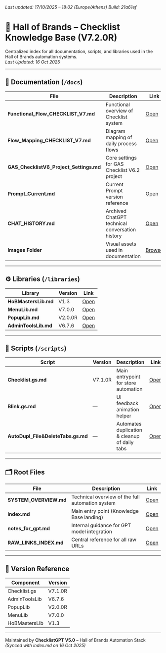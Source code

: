 *Last updated: 17/10/2025 – 18:02 (Europe/Athens)*
*Build: 21a61ef*

# 🧠 Hall of Brands – Checklist Knowledge Base (V7.2.0R)
Centralized index for all documentation, scripts, and libraries used in the Hall of Brands automation systems.  
_Last Updated: 16 Oct 2025_

---

## 📁 Documentation (`/docs`)
| File | Description | Link |
|------|--------------|------|
| **Functional_Flow_CHECKLIST_V7.md** | Functional overview of Checklist system | [Open](https://github.com/2mrowman/hob-kb-archives-72A1/blob/main/docs/Functional_Flow_CHECKLIST_V7.md) |
| **Flow_Mapping_CHECKLIST_V7.md** | Diagram mapping of daily process flows | [Open](https://github.com/2mrowman/hob-kb-archives-72A1/blob/main/docs/Flow_Mapping_CHECKLIST_V7.md) |
| **GAS_ChecklistV6_Project_Settings.md** | Core settings for GAS Checklist V6.2 project | [Open](https://github.com/2mrowman/hob-kb-archives-72A1/blob/main/docs/GAS_ChecklistV6_Project_Settings.md) |
| **Prompt_Current.md** | Current Prompt version reference | [Open](https://github.com/2mrowman/hob-kb-archives-72A1/blob/main/docs/Prompt_Current.md) |
| **CHAT_HISTORY.md** | Archived ChatGPT technical conversation history | [Open](https://github.com/2mrowman/hob-kb-archives-72A1/blob/main/docs/CHAT_HISTORY.md) |
| **Images Folder** | Visual assets used in documentation | [Browse](https://github.com/2mrowman/hob-kb-archives-72A1/tree/main/docs/Images) |

---

## ⚙️ Libraries (`/libraries`)
| Library | Version | Link |
|----------|----------|------|
| **HoBMastersLib.md** | V1.3 | [Open](https://github.com/2mrowman/hob-kb-archives-72A1/blob/main/libraries/HoBMastersLib.md) |
| **MenuLib.md** | V7.0.0 | [Open](https://github.com/2mrowman/hob-kb-archives-72A1/blob/main/libraries/MenuLib.md) |
| **PopupLib.md** | V2.0.0R | [Open](https://github.com/2mrowman/hob-kb-archives-72A1/blob/main/libraries/PopupLib.md) |
| **AdminToolsLib.md** | V6.7.6 | [Open](https://github.com/2mrowman/hob-kb-archives-72A1/blob/main/libraries/AdminToolsLib.md) |

---

## 🧩 Scripts (`/scripts`)
| Script | Version | Description | Link |
|---------|----------|-------------|------|
| **Checklist.gs.md** | V7.1.0R | Main entrypoint for store automation | [Open](https://github.com/2mrowman/hob-kb-archives-72A1/blob/main/scripts/Checklist.gs.md) |
| **Blink.gs.md** | — | UI feedback animation helper | [Open](https://github.com/2mrowman/hob-kb-archives-72A1/blob/main/scripts/Blink.gs.md) |
| **AutoDupl_File&DeleteTabs.gs.md** | — | Automates duplication & cleanup of daily tabs | [Open](https://github.com/2mrowman/hob-kb-archives-72A1/blob/main/scripts/AutoDupl_File&DeleteTabs.gs.md) |

---

## 🗂 Root Files
| File | Description | Link |
|------|--------------|------|
| **SYSTEM_OVERVIEW.md** | Technical overview of the full automation system | [Open](https://github.com/2mrowman/hob-kb-archives-72A1/blob/main/SYSTEM_OVERVIEW.md) |
| **index.md** | Main entry point (Knowledge Base landing) | [Open](https://github.com/2mrowman/hob-kb-archives-72A1/blob/main/index.md) |
| **notes_for_gpt.md** | Internal guidance for GPT model integration | [Open](https://github.com/2mrowman/hob-kb-archives-72A1/blob/main/notes_for_gpt.md) |
| **RAW_LINKS_INDEX.md** | Central reference for all raw URLs | [Open](https://github.com/2mrowman/hob-kb-archives-72A1/blob/main/RAW_LINKS_INDEX.md) |

---

## 📌 Version Reference
| Component | Version |
|------------|----------|
| Checklist.gs | V7.1.0R |
| AdminToolsLib | V6.7.6 |
| PopupLib | V2.0.0R |
| MenuLib | V7.0.0 |
| HoBMastersLib | V1.3 |

---

Maintained by **ChecklistGPT V5.0** – Hall of Brands Automation Stack  
_(Synced with index.md on 16 Oct 2025)_
